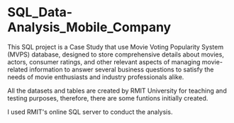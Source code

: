# SQL_Data-Analysis_Mobile_Company
This SQL project is a Case Study that use Movie Voting Popularity System (MVPS) database, designed to store comprehensive details about movies,
actors, consumer ratings, and other relevant aspects of managing movie-related information to answer several business questions to satisfy the needs of movie enthusiasts and industry
professionals alike.


All the datasets and tables are created by RMIT University for teaching and testing purposes, therefore, there are some funtions initially created. 

I used RMIT's online SQL server to conduct the analysis.
